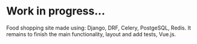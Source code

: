# Work in progress...

Food shopping site made using: Django, DRF, Celery, PostgeSQL, Redis.
It remains to finish the main functionality, layout and add tests, Vue.js.
